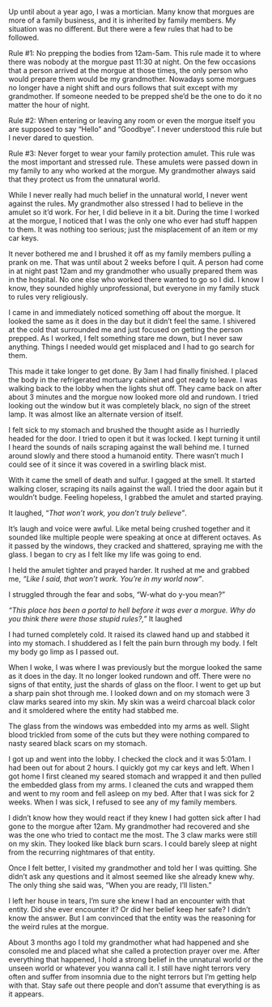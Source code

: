 Up until about a year ago, I was a mortician. Many know that morgues are more of a family business, and it is inherited by family members. My situation was no different. But there were a few rules that had to be followed.

Rule #1: No prepping the bodies from 12am-5am. This rule made it to where there was nobody at the morgue past 11:30 at night. On the few occasions that a person arrived at the morgue at those times, the only person who would prepare them would be my grandmother. Nowadays some morgues no longer have a night shift and ours follows that suit except with my grandmother. If someone needed to be prepped she’d be the one to do it no matter the hour of night.

Rule #2: When entering or leaving any room or even the morgue itself you are supposed to say “Hello” and “Goodbye”. I never understood this rule but I never dared to question.

Rule #3: Never forget to wear your family protection amulet. This rule was the most important and stressed rule. These amulets were passed down in my family to any who worked at the morgue. My grandmother always said that they protect us from the unnatural world.

While I never really had much belief in the unnatural world, I never went against the rules. My grandmother also stressed I had to believe in the amulet so it’d work. For her, I did believe in it a bit. During the time I worked at the morgue, I noticed that I was the only one who ever had stuff happen to them. It was nothing too serious; just the misplacement of an item or my car keys.

It never bothered me and I brushed it off as my family members pulling a prank on me. That was until about 2 weeks before I quit. A person had come in at night past 12am and my grandmother who usually prepared them was in the hospital. No one else who worked there wanted to go so I did. I know I know, they sounded highly unprofessional, but everyone in my family stuck to rules very religiously.

I came in and immediately noticed something off about the morgue. It looked the same as it does in the day but it didn’t feel the same. I shivered at the cold that surrounded me and just focused on getting the person prepped. As I worked, I felt something stare me down, but I never saw anything. Things I needed would get misplaced and I had to go search for them.

This made it take longer to get done. By 3am I had finally finished. I placed the body in the refrigerated mortuary cabinet and got ready to leave. I was walking back to the lobby when the lights shut off. They came back on after about 3 minutes and the morgue now looked more old and rundown. I tried looking out the window but it was completely black, no sign of the street lamp. It was almost like an alternate version of itself. 

I felt sick to my stomach and brushed the thought aside as I hurriedly headed for the door. I tried to open it but it was locked. I kept turning it until I heard the sounds of nails scraping against the wall behind me. I turned around slowly and there stood a humanoid entity. There wasn’t much I could see of it since it was covered in a swirling black mist.

With it came the smell of death and sulfur. I gagged at the smell. It started walking closer, scraping its nails against the wall. I tried the door again but it wouldn’t budge. Feeling hopeless, I grabbed the amulet and started praying.

It laughed, “*That won’t work, you don’t truly believe”*.

It’s laugh and voice were awful. Like metal being crushed together and it sounded like multiple people were speaking at once at different octaves. As it passed by the windows, they cracked and shattered, spraying me with the glass. I began to cry as I felt like my life was going to end.

I held the amulet tighter and prayed harder. It rushed at me and grabbed me, *“Like I said, that won’t work. You’re in my world now”*.

I struggled through the fear and sobs, “W-what do y-you mean?”

*“This place has been a portal to hell before it was ever a morgue. Why do you think there were those stupid rules?,”* It laughed

I had turned completely cold. It raised its clawed hand up and stabbed it into my stomach. I shuddered as I felt the pain burn through my body. I felt my body go limp as I passed out.

When I woke, I was where I was previously but the morgue looked the same as it does in the day. It no longer looked rundown and off. There were no signs of that entity, just the shards of glass on the floor. I went to get up but a sharp pain shot through me. I looked down and on my stomach were 3 claw marks seared into my skin. My skin was a weird charcoal black color and it smoldered where the entity had stabbed me.

The glass from the windows was embedded into my arms as well. Slight blood trickled from some of the cuts but they were nothing compared to nasty seared black scars on my stomach.

I got up and went into the lobby. I checked the clock and it was 5:01am. I had been out for about 2 hours. I quickly got my car keys and left. When I got home I first cleaned my seared stomach and wrapped it and then pulled the embedded glass from my arms. I cleaned the cuts and wrapped them and went to my room and fell asleep on my bed. After that I was sick for 2 weeks. When I was sick, I refused to see any of my family members. 

I didn’t know how they would react if they knew I had gotten sick after I had gone to the morgue after 12am. My grandmother had recovered and she was the one who tried to contact me the most. The 3 claw marks were still on my skin. They looked like black burn scars. I could barely sleep at night from the recurring nightmares of that entity.

Once I felt better, I visited my grandmother and told her I was quitting. She didn’t ask any questions and it almost seemed like she already knew why. The only thing she said was, “When you are ready, I’ll listen.”

I left her house in tears, I’m sure she knew I had an encounter with that entity. Did she ever encounter it? Or did her belief keep her safe? I didn’t know the answer. But I am convinced that the entity was the reasoning for the weird rules at the morgue.

About 3 months ago I told my grandmother what had happened and she consoled me and placed what she called a protection prayer over me. After everything that happened, I hold a strong belief in the unnatural world or the unseen world or whatever you wanna call it. I still have night terrors very often and suffer from insomnia due to the night terrors but I’m getting help with that. Stay safe out there people and don’t assume that everything is as it appears.
